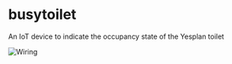 # busytoilet
An IoT device to indicate the occupancy state of the Yesplan toilet

![Wiring](https://github.com/jbrichau/busytoilet/blob/master/docs/toilet_detector.png?raw=true)

